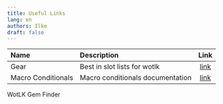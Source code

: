 ```yaml
---
title: Useful Links
lang: en
authors: Ilke
draft: false
---
```


| Name | Description | Link |
| :--- | :---------- | :--: |
| Gear | Best in slot lists for wotlk | [link](https://gist.github.com/brandonsturgeon/756ed49463ad8f659a1b760c1a20d441) |
| Macro Conditionals | Macro conditionals documentation | [link](https://wow.gamepedia.com/Macro_conditionals) |

WotLK Gem Finder

